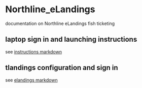 # Northline_eLandings
documentation on Northline eLandings fish ticketing

## laptop sign in and launching instructions
see [instructions markdown](instructions.md)

## tlandings configuration and sign in
see [elandings markdown](tlandings.md)
